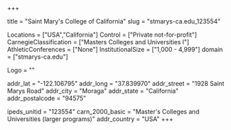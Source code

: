 
+++

title = "Saint Mary's College of California"
slug = "stmarys-ca.edu_123554"

Locations = ["USA","California"]
Control = ["Private not-for-profit"]
CarnegieClassification = ["Masters Colleges and Universities I"]
AthleticConferences = ["None"]
InstitutionalSize = ["1,000 - 4,999"]
domain = ["stmarys-ca.edu"]

Logo = ""

addr_lat = "-122.106795"
addr_long = "37.839970"
addr_street = "1928 Saint Marys Road"
addr_city = "Moraga"
addr_state = "California"
addr_postalcode = "94575"

ipeds_unitid = "123554"
carn_2000_basic = "Master's Colleges and Universities (larger programs)"
addr_country = "USA"
+++
    
